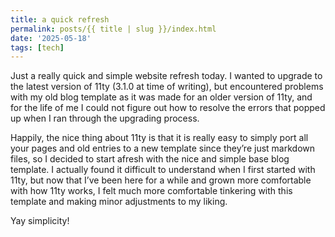 ```yaml
---
title: a quick refresh
permalink: posts/{{ title | slug }}/index.html
date: '2025-05-18'
tags: [tech]
---
```


Just a really quick and simple website refresh today. I wanted to upgrade to the latest version of 11ty (3.1.0 at time of writing), but encountered problems with my old blog template as it was made for an older version of 11ty, and for the life of me I could not figure out how to resolve the errors that popped up when I ran through the upgrading process.

Happily, the nice thing about 11ty is that it is really easy to simply port all your pages and old entries to a new template since they’re just markdown files, so I decided to start afresh with the nice and simple base blog template. I actually found it difficult to understand when I first started with 11ty, but now that I’ve been here for a while and grown more comfortable with how 11ty works, I felt much more comfortable tinkering with this template and making minor adjustments to my liking.

Yay simplicity!
